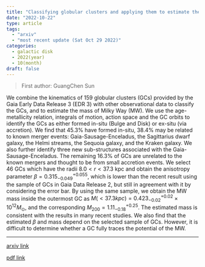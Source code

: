 ```yaml
---
title: "Classifying globular clusters and applying them to estimate the mass of the Milky Way"
date: "2022-10-22"
type: article
tags:
  - "arxiv"
  - "most recent update (Sat Oct 29 2022)"
categories:
  - galactic disk
  - 2022(year)
  - 10(month)
draft: false
---
```


> First author: GuangChen Sun

 We combine the kinematics of 159 globular clusters (GCs) provided by the Gaia
Early Data Release 3 (EDR 3) with other observational data to classify the GCs,
and to estimate the mass of Milky Way (MW). We use the age-metallicity
relation, integrals of motion, action space and the GC orbits to identify the
GCs as either formed in-situ (Bulge and Disk) or ex-situ (via accretion). We
find that $45.3\%$ have formed in-situ, $38.4\%$ may be related to known merger
events: Gaia-Sausage-Enceladus, the Sagittarius dwarf galaxy, the Helmi
streams, the Sequoia galaxy, and the Kraken galaxy. We also further identify
three new sub-structures associated with the Gaia-Sausage-Enceladus. The
remaining $16.3\%$ of GCs are unrelated to the known mergers and thought to be
from small accretion events. We select 46 GCs which have the radii $8.0<r<37.3$
kpc and obtain the anisotropy parameter $\beta=0.315_{-0.049}^{+0.055}$, which
is lower than the recent result using the sample of GCs in Gaia Data Release 2,
but still in agreement with it by considering the error bar. By using the same
sample, we obtain the MW mass inside the outermost GC as $M(<37.3
kpc)=0.423_{-0.02}^{+0.02}\times10^{12}M_{\odot}$, and the corresponding
$M_{200}=1.11_{-0.18}^{+0.25}$. The estimated mass is consistent with the
results in many recent studies. We also find that the estimated $\beta$ and
mass depend on the selected sample of GCs. However, it is difficult to
determine whether a GC fully traces the potential of the MW.

---
[arxiv link](http://arxiv.org/abs/2210.12336v1)

[pdf link](http://arxiv.org/pdf/2210.12336v1)
